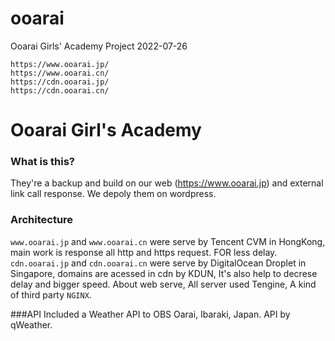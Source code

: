 # ooarai
Ooarai Girls' Academy Project
2022-07-26
```
https://www.ooarai.jp/
https://www.ooarai.cn/
https://cdn.ooarai.jp/
https://cdn.ooarai.cn/
```
# Ooarai Girl's Academy

### What is this?
They're a backup and build on our web (https://www.ooarai.jp) and external link call response.
We depoly them on wordpress.

### Architecture
`www.ooarai.jp` and `www.ooarai.cn` were serve by Tencent CVM in HongKong, main work is response all http and https request. FOR less delay.
`cdn.ooarai.jp` and `cdn.ooarai.cn` were serve by DigitalOcean Droplet in Singapore, domains are acessed in cdn by KDUN, It's also help to decrese delay and bigger speed.
About web serve, All server used Tengine, A kind of third party `NGINX`.

###API
Included a Weather API to OBS Oarai, Ibaraki, Japan. API by qWeather.
